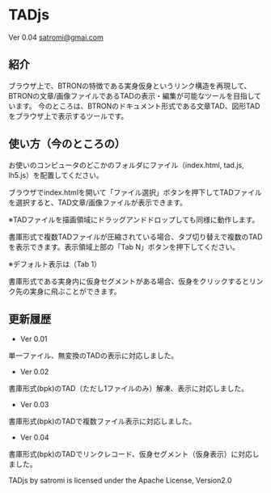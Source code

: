 # TADjs

Ver 0.04
satromi@gmai.com

## 紹介

ブラウザ上で、BTRONの特徴である実身仮身というリンク構造を再現して、BTRONの文章/画像ファイルであるTADの表示・編集が可能なツールを目指しています。
今のところは、BTRONのドキュメント形式である文章TAD、図形TADをブラウザ上で表示するツールです。

## 使い方（今のところの）

お使いのコンピュータのどこかのフォルダにファイル（index.html, tad.js, lh5.js）を配置してください。

ブラウザでindex.htmlを開いて「ファイル選択」ボタンを押下してTADファイルを選択すると、TAD文章/画像ファイルが表示できます。

※TADファイルを描画領域にドラッグアンドドロップしても同様に動作します。

書庫形式で複数TADファイルが圧縮されている場合、タブ切り替えで複数のTADを表示できます。表示領域上部の「Tab N」ボタンを押下してください。

※デフォルト表示は（Tab 1）

書庫形式である実身内に仮身セグメントがある場合、仮身をクリックするとリンク先の実身に飛ぶことができます。

## 更新履歴

- Ver 0.01

単一ファイル、無変換のTADの表示に対応しました。

- Ver 0.02

書庫形式(bpk)のTAD（ただし1ファイルのみ）解凍、表示に対応しました。

- Ver 0.03

書庫形式(bpk)のTADで複数ファイル表示に対応しました。

- Ver 0.04

書庫形式(bpk)のTADでリンクレコード、仮身セグメント（仮身表示）に対応しました。

TADjs by satromi is licensed under the Apache License, Version2.0
